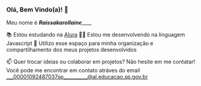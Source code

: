 ### Olá, Bem Vindo(a)! 👋

Meu nome é _________Raissakarollaine_____________

📚 Estou estudando na [Alura](https://www.alura.com.br)
👨‍💻 Estou me desenvolvendo na linguagem Javascript
🔭 Utilizo esse espaço para minha organização e compartilhamento dos meus projetos desenvolvidos

📫 Quer trocar ideias ou colaborar em projetos? Não hesite em me contatar! Você pode me encontrar em contato atráves do email ___00001092487037sp__________@al.educacao.sp.gov.br

